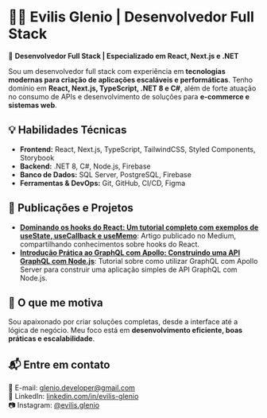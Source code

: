 # 👨‍💻 Evilis Glenio | Desenvolvedor Full Stack

🚀 **Desenvolvedor Full Stack | Especializado em React, Next.js e .NET**

Sou um desenvolvedor full stack com experiência em **tecnologias modernas para criação de aplicações escaláveis e performáticas**. Tenho domínio em **React, Next.js, TypeScript, .NET 8 e C#**, além de forte atuação no consumo de APIs e desenvolvimento de soluções para **e-commerce e sistemas web**.

## 💡 Habilidades Técnicas

- **Frontend:** React, Next.js, TypeScript, TailwindCSS, Styled Components, Storybook
- **Backend:** .NET 8, C#, Node.js, Firebase
- **Banco de Dados:** SQL Server, PostgreSQL, Firebase
- **Ferramentas & DevOps:** Git, GitHub, CI/CD, Figma

## 📝 Publicações e Projetos

- **[Dominando os hooks do React: Um tutorial completo com exemplos de useState, useCallback e useMemo](https://pt.linkedin.com/posts/evilis-glenio_dominando-os-hooks-do-react-um-tutorial-activity-7183446137553506304-T_Vk)**: Artigo publicado no Medium, compartilhando conhecimentos sobre hooks do React.
- **[Introdução Prática ao GraphQL com Apollo: Construindo uma API GraphQL com Node.js](https://www.linkedin.com/pulse/introdu%C3%A7%C3%A3o-pr%C3%A1tica-ao-graphql-com-apollo-construindo-uma-glenio-3xnaf)**: Tutorial sobre como utilizar GraphQL com Apollo Server para construir uma aplicação simples de API GraphQL com Node.js.

## 🎯 O que me motiva

Sou apaixonado por criar soluções completas, desde a interface até a lógica de negócio. Meu foco está em **desenvolvimento eficiente, boas práticas e escalabilidade**.

## 📬 Entre em contato

📧 E-mail: [glenio.developer@gmail.com](mailto:glenio.developer@gmail.com)  
💼 LinkedIn: [linkedin.com/in/evilis-glenio](https://www.linkedin.com/in/evilis-glenio/)  
📷 Instagram: [@evilis.glenio](https://www.instagram.com/evilis.glenio/)
